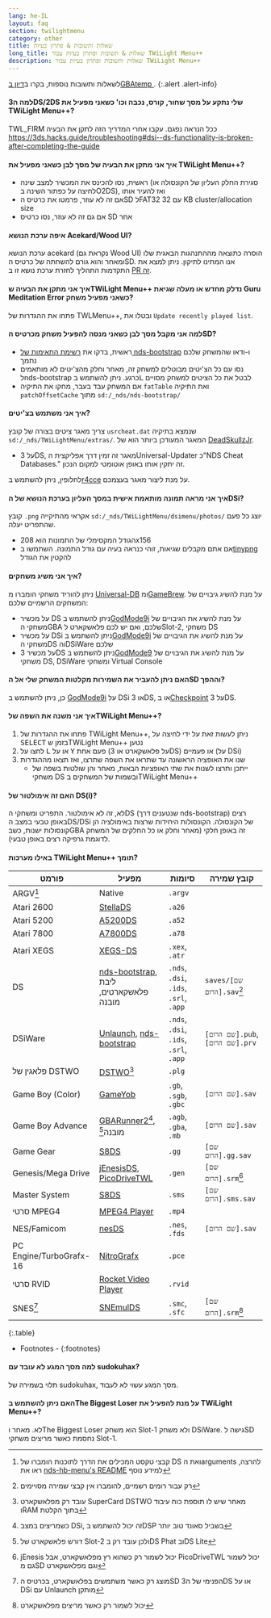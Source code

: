 ```yaml
---
lang: he-IL
layout: faq
section: twilightmenu
category: other
title: שאלות ותשובות & פתרון בעיות
long_title: שאלות & תשובות ופתרון בעיות עבור TWiLight Menu++
description: שאלות ותשובות ופתרון בעיות עבור TWiLight Menu++
---
```


לשאלות ותשובות נוספות, בקרו ב[דיון בGBAtemp ](https://gbatemp.net/threads/ds-i-3ds-twilight-menu-gui-for-ds-i-games-and-ds-i-menu-replacement.472200/).
{:.alert .alert-info}

#### למה ה3DS/2DS שלי נתקע על מסך שחור, קורס, נכבה וכו' כשאני מפעיל את TWiLight Menu++?
TWL_FIRM ככל הנראה נפגם. עקבו אחרי המדריך הזה לתקן את הבעיה <https://3ds.hacks.guide/troubleshooting#dsi--ds-functionality-is-broken-after-completing-the-guide>

#### איך אני מתקן את הבעיה של מסך לבן כשאני מפעיל את TWiLight Menu++?
- ראשית, נסו להכינס את המכשיר למצב שינה (סגירת החלק העליון של הקונסולה או לחיצה על כפתור השינה בO2DS), ואז להעיר אותו
- אם זה לא עוזר, פרמטו את כרטיס הSD לFAT32 עם 32 KB cluster/allocation size
- אם גם זה לא עוזר, נסו כרטיס SD אחר

#### איפה ערכת הנושא Acekard/Wood UI?
ערכת הנושא acekard (נקראת גם Wood UI) הוסרה כתוצאה מההתנהגות הבאגית שלו ומאחר והוא גורם להשחתה של כרטיס הSD. אנו המתינו לתיקון. ניתן למצא את התקדמות התהליך לחזרת ערכת נושא זו ב [PR זה](https://github.com/DS-Homebrew/TWiLightMenu/pull/1109).

#### איך אני מתקן את הבעיה שTWiLight Menu++ נדלק מחדש או מעלה שגיאת Guru Meditation Error כשאני מפעיל משחק?
פתחו את ההגדרות של TWLMenu++, ובטלו את `Update recently played list`.

#### למה אני מקבל מסך לבן כשאני מנסה להפעיל משחק מכרטיס הSD?
- ראשית, בדקו את [רשימת התאימות של nds-bootstrap](https://docs.google.com/spreadsheets/d/1LRTkXOUXraTMjg1eedz_f7b5jiuyMv2x6e_jY_nyHSc/htmlview#gid=0) ו-ודאו שהמשחק שלכם נתמך
- נסו עם כל הצ'יטים מבוטלים למשחק זה, מאחר וחלק מהצ'יטים לא מותאמים לnds-bootstrap כרגע. ניתן להשתמש ב<kbd class="l">L</kbd> לבטל את כל הציטים למשחק מסויים
- אם המשחק עבד בעבר, מחקו את התיקיה `fatTable` ואת התיקיה `patchOffsetCache` מתוך `sd:/_nds/nds-bootstrap/`

#### איך אני משתמש בצ'יטים?
צריך מאגר ציטים בצורה של קובץ `usrcheat.dat` שנמצא בתיקיה `sd:/_nds/TWiLightMenu/extras/`. המאגר המעודכן ביותר הוא של [DeadSkullzJr](https://gbatemp.net/threads/deadskullzjrs-flashcart-cheat-databases.488711/).
- על 3DS, מאגר זה זמין דרך אפליקצית הUniversal-Updater כ"NDS Cheat Databases." זה יתקין אותו באופן אוטומטי למקום הנכון.

לחלופין, ניתן להשתמש ב[r4cce](http://hp.vector.co.jp/authors/VA013928/soft_en.html) על מנת ליצור מאגר בעצמכם.

#### איך אני מראה תמונה מותאמת אישית במסך העליון בערכת הנושא של הDSi?
קובץ `.png` אקראי מהתיקייה `sd:/_nds/TWiLightMenu/dsimenu/photos/` יוצג כל פעם שהתפריט יעלה.

- הגודל המקסימלי של התמונות הוא 208x156
- אם אתם מקבלים שגיאות, זוהי כנראה בעיה עם גודל התמונה. השתמשו ב[tinypng](https://tinypng.com) להקטין את הגודל

#### איך אני משיג משחקים?
ניתן להוריד משחקי הומברו מ [Universal-DB](https://db.universal-team.net/ds) ומ[GameBrew](https://www.gamebrew.org/wiki/List_of_all_DS_homebrew#Games). על מנת להשיג גיבויים של המשחקים הרשמיים שלכם:
- על מכשיר DS ניתן להשתמש ב[GodMode9i](https://github.com/DS-Homebrew/GodMode9i/releases) על מנת להשיג את הגיבויים של משחקי הGBA שלכם, ואם יש לכם פלאשקארט לSlot-2, משחקי DS
- על מכשיר DSi ניתן להשתמש ב[GodMode9i](https://github.com/DS-Homebrew/GodMode9i/releases) על מנת להשיג את הגיבויים של משחקי הDS והDSiWare שלכם
- על מכשיר 3DS ניתן להשתמש ב[GodMode9](https://github.com/d0k3/GodMode9/releases) על מנת להשיג את הגיבויים של משחקי DS, DSiWare ומשחקי Virtual Console

#### האם ניתן להעביר את השמירות מקלטות המשחק שלי אל הSD וההפך?
כן, ניתן להשתמש ב [GodMode9i](https://github.com/DS-Homebrew/GodMode9i/releases) על DSi או 3DS, או ב[Checkpoint](https://github.com/FlagBrew/Checkpoint/releases) על 3DS.

#### איך אני משנה את השפה שלTWiLight Menu++?
1. פתחו את ההגדרות של TWiLight Menu++, ניתן לעשות זאת על ידי לחיצה על <kbd>SELECT</kbd> בזמן שTWiLight Menu++ נטען
1. לחצו על <kbd class="l">L</kbd> או על <kbd class="face">Y</kbd> פעם אחת (על פלאשקארט או 3DS) או פעמיים (על DSi)
1. שנו את האופציה הראשונה עד שתראו את השפה שתרצו, ואז תצאו מההגדרות
   - ייתכן ותרצו לשנות את שתי האופציות הבאות, מאחר והן שולטות בשפה של משחקי DS ובשמות של המשחקים בTWiLight Menu++

#### האם זה אימולטור של DS(i)?
לא, זה לא אימולטור. התפריט ומשחקי הDS (שנטענים דרך nds-bootstrap) רצים באופן טבעי במצב הDS/DSi של הקונסולה. הקונסולות היחידות שרצות באימולציה הן קונסולות ישנות, כשבGBA זה באופן חלקי (מאחר וחלק או כל החלקים של המשחק לדוגמת גרפיקה רצים באופן טבעי).

#### באילו מערכות TWiLight Menu++ תומך?

| פורמט                   | מפעיל                                          | סיומות                                 | קובץ שמירה                       |
| ----------------------- | ---------------------------------------------- | -------------------------------------- | -------------------------------- |
| ARGV[^1]                | Native                                         | `.argv`                                |                                  |
| Atari 2600              | [StellaDS][stellads]                           | `.a26`                                 |                                  |
| Atari 5200              | [A5200DS][a5200ds]                             | `.a52`                                 |                                  |
| Atari 7800              | [A7800DS][a7800ds]                             | `.a78`                                 |                                  |
| Atari XEGS              | [XEGS-DS][xegs-ds]                             | `.xex`, `.atr`                         |                                  |
| DS                      | [nds-bootstrap][ndsbs], ליבת פלאשקארטים, מובנה | `.nds`, `.dsi`, `.ids`, `.srl`, `.app` | `saves/[שם הרום].sav`[^2]        |
| DSiWare                 | [Unlaunch][unlaunch], [nds-bootstrap][ndsbs]   | `.nds`, `.dsi`, `.ids`, `.srl`, `.app` | `[שם הרום].pub`, `[שם הרום].prv` |
| פלאגין של DSTWO         | [DSTWO][dstwo][^3]                             | `.plg`                                 |                                  |
| Game Boy (Color)        | [GameYob][gameyob]                             | `.gb`, `.sgb`, `.gbc`                  | `[שם הרום].sav`                  |
| Game Boy Advance        | [GBARunner2][gbarunner2][^4], מובנה[^5]        | `.agb`, `.gba`, `.mb`                  | `[שם הרום].sav`                  |
| Game Gear               | [S8DS][s8ds]                                   | `.gg`                                  | `[שם הרום].gg.sav`               |
| Genesis/Mega Drive      | [jEnesisDS][jenesis], [PicoDriveTWL][pdtwl]    | `.gen`                                 | `[שם הרום].srm`[^6]              |
| Master System           | [S8DS][s8ds]                                   | `.sms`                                 | `[שם הרום].sms.sav`              |
| סרטי MPEG4              | [MPEG4 Player][mpeg4player]                    | `.mp4`                                 |                                  |
| NES/Famicom             | [nesDS][nesds]                                 | `.nes`, `.fds`                         | `[שם הרום].sav`                  |
| PC Engine/TurboGrafx-16 | [NitroGrafx][nitrografx]                       | `.pce`                                 |                                  |
| סרטי RVID               | [Rocket Video Player][rvidplayer]              | `.rvid`                                |                                  |
| SNES[^7]                | [SNEmulDS][snemulds]                           | `.smc`, `.sfc`                         | `[שם הרום].srm`[^8]              |
{:.table}

- Footnotes -
{:footnotes}

#### למה מסך המגע לא עובד עם sudokuhax?
תלוי בשמירה של sudokuhax, מסך המגע עשוי לא לעבוד.

#### האם ניתן להשתמש בThe Biggest Loser על מנת להפעיל את TWiLight Menu++?
לא. מאחר וThe Biggest Loser הוא משחק Slot-1 ולא משחק DSiWare. גישה לSD נחסמת כאשר מריצים משחקי Slot-1.

[^1]: קבצי טקסט המכילים את הדרך לתוכנות הומברו של DS ואת הarguments להרצה, ראו את [nds-hb-menu's README](https://github.com/devkitPro/nds-hb-menu#passing-arguments) למידע נוסף
[^2]: רק עבור רומים רשמיים, להומברו אין קבצי שמירה מסויימים
[^3]: עובד רק מפלאשקארט SuperCard DSTWO מאחר שיש לו תוספת כוח עיבוד וRAM בתוך הקלטת
[^4]: כשמריצים במצב DSi, זה יכול להשתמש בDSP בשביל סאונד טוב יותר
[^5]: דורש פלאשקארט של Slot-2 ולכן עובד רק בDS Phat ובDS Lite
[^6]: jEnesis יכול לשמור רק כשהוא רץ מפלאשקארט, אבל PicoDriveTWL יכול לשמור גם מSD וגם מפלאשקארט
[^7]: מוצג רק כאשר משתמשים בפלאשקארט, בכרטיס הSD הפנימי של ה3DS או על DSi עם Unlaunch מותקן
[^8]: יכול לשמור רק כאשר מריצים מפלאשקארט

[a5200ds]: https://github.com/wavemotion-dave/A5200DS
[a7800ds]: https://github.com/wavemotion-dave/A7800DS
[dstwo]: http://eng.supercard.sc
[gameyob]: https://github.com/Drenn1/GameYob
[gbarunner2]: https://github.com/Gericom/GBARunner2
[jenesis]: https://www.gamebrew.org/wiki/JEnesisDS
[mpeg4player]: https://gbatemp.net/threads/544095
[ndsbs]: https://github.com/DS-Homebrew/nds-bootstrap
[nesds]: https://github.com/DS-Homebrew/NesDS
[nitrografx]: https://www.gamebrew.org/wiki/NitroGrafx
[pdtwl]: https://github.com/DS-Homebrew/PicoDriveTWL
[rvidplayer]: https://gbatemp.net/threads/539163
[s8ds]: https://www.gamebrew.org/wiki/S8DS
[snemulds]: https://www.gamebrew.org/wiki/SNEmulDS
[stellads]: https://github.com/wavemotion-dave/StellaDS
[unlaunch]: https://problemkaputt.de/unlaunch.htm
[xegs-ds]: https://github.com/wavemotion-dave/XEGS-DS

